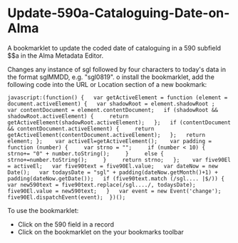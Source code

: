 # Update-590a-Cataloguing-Date-on-Alma
A bookmarklet to update the coded date of cataloguing in a 590 subfield $$a in the Alma Metadata Editor.

Changes any instance of sgl followed by four characters to today's data in the format sglMMDD, e.g. "sgl0819". o install the bookmarklet, add the following code into the URL or Location section of a new bookmark:

```javascript:(function() {   var getActiveElement = function (element = document.activeElement) {   var shadowRoot = element.shadowRoot ;   var contentDocument = element.contentDocument;   if (shadowRoot && shadowRoot.activeElement) {     return getActiveElement(shadowRoot.activeElement);   };   if (contentDocument && contentDocument.activeElement) {     return getActiveElement(contentDocument.activeElement);   };   return element; };    var activeEl=getActiveElement();    var padding = function (number) {     var strno = "";     if (number < 10) {       strno+= "0" + number.toString();     }     else {       strno+=number.toString();     }     return strno;   };    var five90El = activeEl;   var five90text = five90El.value;   var dateNow = new Date();   var todaysDate = "sgl" + padding(dateNow.getMonth()+1) + padding(dateNow.getDate());   if (five90text.match (/sgl.... |$/)) {     var new590text = five90text.replace(/sgl..../, todaysDate);     five90El.value = new590text;   }   var event = new Event('change');   five90El.dispatchEvent(event);  })();```

To use the bookmarklet:

* Click on the 590 field in a record
* Click on the bookmarklet on the your bookmarks toolbar

